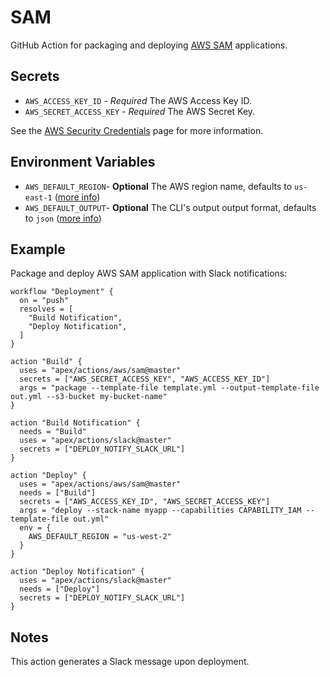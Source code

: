 # SAM

GitHub Action for packaging and deploying [AWS SAM](https://github.com/awslabs/serverless-application-model) applications.

## Secrets

- `AWS_ACCESS_KEY_ID` - *Required* The AWS Access Key ID.
- `AWS_SECRET_ACCESS_KEY` - *Required* The AWS Secret Key.

See the [AWS Security Credentials](https://docs.aws.amazon.com/general/latest/gr/aws-security-credentials.html) page for more information.

## Environment Variables

- `AWS_DEFAULT_REGION`- **Optional** The AWS region name, defaults to `us-east-1` ([more info](https://docs.aws.amazon.com/general/latest/gr/rande.html))
- `AWS_DEFAULT_OUTPUT`- **Optional** The CLI's output output format, defaults to `json` ([more info](https://docs.aws.amazon.com/cli/latest/userguide/cli-environment.html))

## Example

Package and deploy AWS SAM application with Slack notifications:

```hcl
workflow "Deployment" {
  on = "push"
  resolves = [
    "Build Notification",
    "Deploy Notification",
  ]
}

action "Build" {
  uses = "apex/actions/aws/sam@master"
  secrets = ["AWS_SECRET_ACCESS_KEY", "AWS_ACCESS_KEY_ID"]
  args = "package --template-file template.yml --output-template-file out.yml --s3-bucket my-bucket-name"
}

action "Build Notification" {
  needs = "Build"
  uses = "apex/actions/slack@master"
  secrets = ["DEPLOY_NOTIFY_SLACK_URL"]
}

action "Deploy" {
  uses = "apex/actions/aws/sam@master"
  needs = ["Build"]
  secrets = ["AWS_ACCESS_KEY_ID", "AWS_SECRET_ACCESS_KEY"]
  args = "deploy --stack-name myapp --capabilities CAPABILITY_IAM --template-file out.yml"
  env = {
    AWS_DEFAULT_REGION = "us-west-2"
  }
}

action "Deploy Notification" {
  uses = "apex/actions/slack@master"
  needs = ["Deploy"]
  secrets = ["DEPLOY_NOTIFY_SLACK_URL"]
}
```

## Notes

This action generates a Slack message upon deployment.
